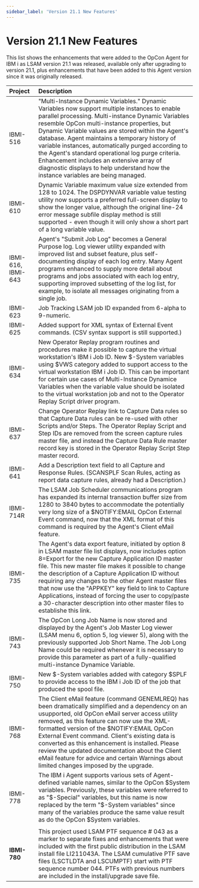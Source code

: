 ```yaml
---
sidebar_label: 'Version 21.1 New Features'
---
```


# Version 21.1 New Features

This list shows the enhancements that were added to the OpCon Agent for IBM i as LSAM version 21.1 was released, available only after upgrading to version 21.1, plus enhancements that have been added to this Agent version since it was originally released.

| Project | Description |
| :------- | :----------- |
| IBMI-516 |"Multi-Instance Dynamic Variables." Dynamic Variables now support multiple instances to enable parallel processing.  Multi-instance Dynamic Variables resemble OpCon multi-instance properties, but Dynamic Variable values are stored within the Agent's database.  Agent maintains a temporary history of variable instances, automatically purged according to the Agent's standard operational log purge criteria.  Enhancement includes an extensive array of diagnostic displays to help understand how the instance variables are being managed.|
| IBMI-610 |Dynamic Variable maximum value size extended from 128 to 1024. The DSPDYNVAR variable value testing utility now supports a preferred full-screen display to show the longer value, although the original line-24 error message subfile display method is still supported \- even though it will only show a short part of a long variable value.|
| IBMI-616, IBMI-643 |Agent's "Submit Job Log" becomes a General Purpose log.  Log viewer utility expanded with improved list and subset feature, plus self-documenting display of each log entry. Many Agent programs enhanced to supply more detail about programs and jobs associated with each log entry, supporting improved subsetting of the log list, for example, to isolate all messages originating from a single job.|
| IBMI-623 |Job Tracking LSAM job ID expanded from 6-alpha to 9-numeric.|
| IBMI-625 |Added support for XML syntax of External Event commands. (CSV syntax support is still supported.)|
| IBMI-634 |New Operator Replay program routines and procedures make it possible to capture the virtual workstation's IBM i Job ID.  New $-System variables using $VWS category added to support access to the virtual workstation IBM i Job ID.  This can be important for certain use cases of Multi-Instance Dynamice Variables when the variable value should be isolated to the virtual workstation job and not to the Operator Replay Script driver program.|
| IBMI-637 |Change Operator Replay link to Capture Data rules so that Capture Data rules can be re-used with other Scripts and/or Steps.  The Operator Replay Script and Step IDs are removed from the screen capture rules master file, and instead the Capture Data Rule master record key is stored in the Operator Replay Script Step master record.|
| IBMI-641 |Add a Description text field to all Capture and Response Rules.  (SCANSPLF Scan Rules, acting as report data capture rules, already had a Description.)|
| IBMI-714R |The LSAM Job Scheduler communications program has expanded its internal transaction buffer size from 1280 to 3840 bytes to accommodate the potentially very long size of a $NOTIFY:EMAIL OpCon External Event command, now that the XML format of this command is required by the Agent's Client eMail feature.|
| IBMI-735 |The Agent's data export feature, initiated by option 8 in LSAM master file list displays, now includes option 8=Export for the new Capture Application ID master file.  This new master file makes it possible to change the description of a Capture Application ID without requiring any changes to the other Agent master files that now use the "APPKEY" key field to link to Capture Applications, instead of forcing the user to copy/paste a 30-character description into other master files to establishe this link.|
| IBMI-743 |The OpCon Long Job Name is now stored and displayed by the Agent's Job Master Log viewer (LSAM menu 6, option 5, log viewer 5), along with the previously supported Job Short Name.  The Job Long Name could be required whenever it is necessary to provide this parameter as part of a fully-qualified multi-instance Dynamice Variable.|
| IBMI-750 |New $-System variables added with category $SPLF to provide access to the IBM i Job ID of the job that produced the spool file.|
| IBMI-768 |The Client eMail feature (command GENEMLREQ) has been dramatically simplified and a dependency on an usupported, old OpCon eMail server access utility removed, as this feature can now use the XML-formatted version of the $NOTIFY:EMAIL OpCon External Event command.  Client's existing data is converted as this enhancement is installed.  Please review the updated documentation about the Client eMail feature for advice and certain Warnings about limited changes imposed by the upgrade.
| IBMI-778 |The IBM i Agent supports various sets of Agent-defined variable names, similar to the OpCon $System variables.  Previously, these variables were referred to as "$-Special" variables, but this name is now replaced by the term "$-System variables" since many of the variables produce the same value result as do the OpCon $System variables.|
 | | |
|**IBMI-780** |This project used LSAM PTF sequence # 043 as a marker to separate fixes and enhancements that were included with the first public distribution in the LSAM install file LI211043A.  The LSAM cumulative PTF save files (LSCTLDTA and LSCUMPTF) start with PTF sequence number 044.  PTFs with previous numbers are included in the install/upgrade save file.|



